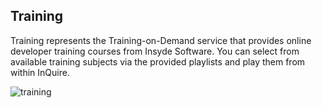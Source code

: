 ## Training

Training represents the Training-on-Demand service that provides
online developer training courses from Insyde Software. You can select
from available training subjects via the provided playlists and play
them from within InQuire.

![training](/assets/image10.png)